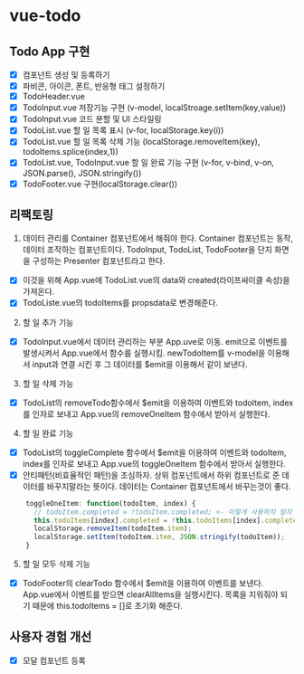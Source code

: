 # vue-todo

## Todo App 구현

- [x] 컴포넌트 생성 및 등록하기
- [x] 파비콘, 아이콘, 폰트, 반응형 태그 설정하기
- [x] TodoHeader.vue
- [x] TodoInput.vue 저장기능 구현 (v-model, localStroage.setItem(key,value))
- [x] TodoInput.vue 코드 분할 및 UI 스타일링
- [x] TodoList.vue 할 일 목록 표시 (v-for, localStorage.key(i))
- [x] TodoList.vue 할 일 목록 삭제 기능 (localStorage.removeItem(key), todoItems.splice(index,1))
- [x] TodoList.vue, TodoInput.vue 할 일 완료 기능 구현 (v-for, v-bind, v-on, JSON.parse(), JSON.stringify())
- [x] TodoFooter.vue 구현(localStorage.clear())

## 리팩토링

1. 데이터 관리를 Container 컴포넌트에서 해줘야 한다. Container 컴포넌트는 동작,데이터 조작하는 컴포넌트이다. TodoInput, TodoList, TodoFooter을 단지 화면을 구성하는 Presenter 컴포넌트라고 한다.

- [x] 이것을 위해 App.vue에 TodoList.vue의 data와 created(라이프싸이클 속성)을 가져온다.
- [x] TodoListe.vue의 todoItems를 propsdata로 변경해준다.

2. 할 일 추가 기능

- [x] TodoInput.vue에서 데이터 관리하는 부분 App.uve로 이동. emit으로 이벤트를 발생시켜서 App.vue에서 함수를 실행시킴. newTodoItem를 v-model을 이용해서 input과 연결 시킨 후 그 데이터를 \$emit을 이용해서 같이 보낸다.

3. 할 일 삭제 가능

- [x] TodoList의 removeTodo함수에서 \$emit을 이용하여 이벤트와 todoItem, index를 인자로 보내고 App.vue의 removeOneItem 함수에서 받아서 실행한다.

4. 할 일 완료 기능

- [x] TodoList의 toggleComplete 함수에서 \$emit을 이용하여 이벤트와 todoItem, index를 인자로 보내고 App.vue의 toggleOneItem 함수에서 받아서 실행한다.
- [x] 안티패턴(비효율적인 패턴)을 조심하자. 상위 컴포넌트에서 하위 컴포넌트로 준 데이터를 바꾸지말라는 뜻이다. 데이터는 Container 컴포넌트에서 바꾸는것이 좋다.

```javascript
    toggleOneItem: function(todoItem, index) {
      // todoItem.completed = !todoItem.completed; <- 이렇게 사용하지 말자
      this.todoItems[index].completed = !this.todoItems[index].completed;
      localStorage.removeItem(todoItem.item);
      localStorage.setItem(todoItem.item, JSON.stringify(todoItem));
    }
```

5. 할 일 모두 삭제 기능

- [x] TodoFooter의 clearTodo 함수에서 \$emit을 이용하여 이벤트를 보낸다. App.vue에서 이벤트를 받으면 clearAllItems을 실행시킨다. 목록을 지워줘야 되기 때문에 this.todoItems = []로 초기화 해준다.

## 사용자 경험 개선

- [x] 모달 컴포넌트 등록
